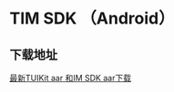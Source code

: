 # TIM SDK （Android）

## 下载地址

[最新TUIKit aar 和IM SDK aar下载](https://imsdk-1252463788.cos.ap-guangzhou.myqcloud.com/4.4.900/TIM_SDK_Android_latest_aar.zip)
